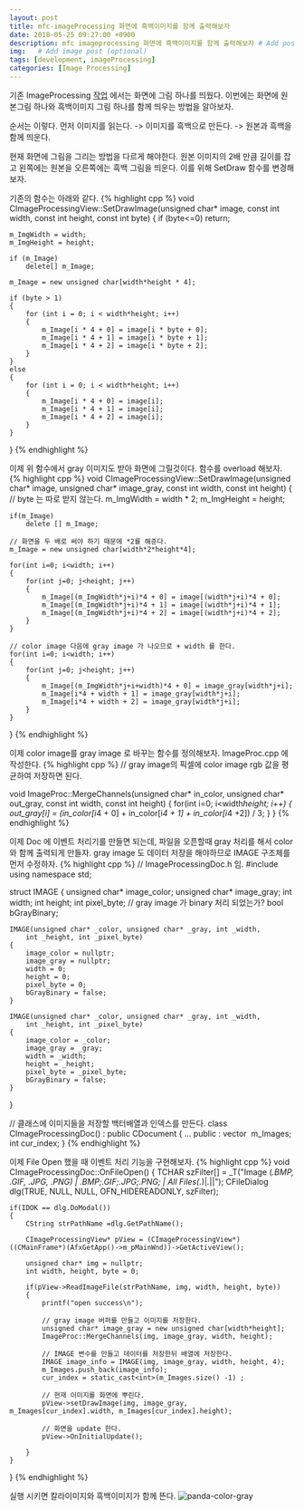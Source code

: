 ```yaml
---
layout: post
title: mfc-imageProcessing 화면에 흑백이미지를 함께 출력해보자
date: 2018-05-25 09:27:00 +0900
description: mfc imageprocessing 화면에 흑백이미지를 함께 출력해보자 # Add post description (optional)
img:   # Add image post (optional)
tags: [development, imageProcessing]
categories: [Image Processing]
---
```


기존 ImageProcessing [작업](../mfcImageProcessing) 에서는 화면에 그림 하나를 띄웠다.
이번에는 화면에 원본그림 하나와 흑백이미지 그림 하나를 함께 띄우는 방법을 알아보자.

순서는 이렇다. 먼저 이미지를 읽는다. -> 이미지를 흑백으로 만든다. -> 원본과 흑백을 함께 띄운다.

현재 화면에 그림을 그리는 방법을 다르게 해야한다. 원본 이미지의 2배 만큼 길이를 잡고 왼쪽에는 원본을 오른쪽에는 흑백 그림을 띄운다.
이를 위해 SetDraw 함수를 변경해보자.

기존의 함수는 아래와 같다.
{% highlight cpp %}
void CImageProcessingView::SetDrawImage(unsigned char* image,
	const int width, const int height, const int byte)
{
	if (byte<=0) return;

	m_ImgWidth = width;
	m_ImgHeight = height;

	if (m_Image)
		delete[] m_Image;

	m_Image = new unsigned char[width*height * 4];

	if (byte > 1)
	{
		for (int i = 0; i < width*height; i++)
		{
			m_Image[i * 4 + 0] = image[i * byte + 0];
			m_Image[i * 4 + 1] = image[i * byte + 1];
			m_Image[i * 4 + 2] = image[i * byte + 2];
		}
	}
	else
	{
		for (int i = 0; i < width*height; i++)
		{
			m_Image[i * 4 + 0] = image[i];
			m_Image[i * 4 + 1] = image[i];
			m_Image[i * 4 + 2] = image[i];
		}
	}
}
{% endhighlight %}

이제 위 함수에서 gray 이미지도 받아 화면에 그릴것이다. 함수를 overload 해보자.
{% highlight cpp %}
void CImageProcessingView::SetDrawImage(unsigned char* image, unsigned char* image_gray,
	const int width, const int height)
{
    // byte 는 따로 받지 않는다.
    m_ImgWidth = width * 2;
    m_ImgHeight = height;

    if(m_Image)
        delete [] m_Image;
	
	// 화면을 두 배로 써야 하기 때문에 *2를 해준다.
    m_Image = new unsigned char[width*2*height*4];

    for(int i=0; i<width; i++)
    {
		for(int j=0; j<height; j++)
		{
			m_Image[(m_ImgWidth*j+i)*4 + 0] = image[(width*j+i)*4 + 0];
        	m_Image[(m_ImgWidth*j+i)*4 + 1] = image[(width*j+i)*4 + 1];
        	m_Image[(m_ImgWidth*j+i)*4 + 2] = image[(width*j+i)*4 + 2];
		}
    }

	// color image 다음에 gray image 가 나오므로 + width 를 한다.
    for(int i=0; i<width; i++)
    {
		for(int j=0; j<height; j++)
		{
			m_Image[(m_ImgWidth*j+i+width)*4 + 0] = image_gray[width*j+i];
			m_Image[i*4 + width + 1] = image_gray[width*j+i];
			m_Image[i*4 + width + 2] = image_gray[width*j+i];
		}
    }
}
{% endhighlight %}

이제 color image를 gray image 로 바꾸는 함수를 정의해보자. ImageProc.cpp 에 작성한다.
{% highlight cpp %}
// gray image의 픽셀에 color image rgb 값을 평균하여 저장하면 된다.

void ImageProc::MergeChannels(unsigned char* in_color,
	unsigned char* out_gray, const int width, const int height)
{
	for(int i=0; i<width*height; i++)
	{
		out_gray[i] = (in_color[i*4 + 0] + in_color[i*4 + 1] + in_color[i*4 +2]) / 3;
	}
}
{% endhighlight %}

이제 Doc 에 이벤트 처리기를 만들면 되는데, 파일을 오픈할때 gray 처리를 해서 color와 함께 출력되게 만들자.
gray image 도 데이터 저장을 해야하므로 IMAGE 구조체를 먼저 수정하자.
{% highlight cpp %}
// ImageProcessingDoc.h 임.
#include <vector>
using namespace std;

struct IMAGE
{
	unsigned char* image_color;
	unsigned char* image_gray;
	int width;
	int height;
	int pixel_byte;
	// gray image 가 binary 처리 되었는가?
	bool bGrayBinary;

	IMAGE(unsigned char* _color, unsigned char* _gray, int _width,
		int _height, int _pixel_byte)
	{
		image_color = nullptr;
		image_gray = nullptr;
		width = 0;
		height = 0;
		pixel_byte = 0;
		bGrayBinary = false;
	}

	IMAGE(unsigned char* _color, unsigned char* _gray, int _width,
		int _height, int _pixel_byte)
	{
		image_color = _color;
		image_gray = _gray;
		width = _width;
		height = _height;
		pixel_byte = _pixel_byte;
		bGrayBinary = false;
	}
}

// 클래스에 이미지들을 저장할 백터배열과 인덱스를 만든다.
class CImageProcessingDoc() : public CDocument
{
	...
public :
	vector <IMAGE> m_Images;
	int cur_index;
}
{% endhighlight %}

이제 File Open 했을 때 이벤트 처리 기능을 구현해보자.
{% highlight cpp %}
void CImageProcessingDoc::OnFileOpen()
{
	TCHAR szFilter[] = _T("Image (*.BMP, *.GIF, *.JPG, *.PNG) | *.BMP;*.GIF;*.JPG;*.PNG; |
		All Files(*.*)|*.*||");
	CFileDialog dlg(TRUE, NULL, NULL, OFN_HIDEREADONLY, szFilter);

	if(IDOK == dlg.DoModal())
	{
		CString strPathName =dlg.GetPathName();

		CImageProcessingView* pView = (CImageProcessingView*)((CMainFrame*)(AfxGetApp()->m_pMainWnd))->GetActiveView();

		unsigned char* img = nullptr;
		int width, height, byte = 0;

		if(pView->ReadImageFile(strPathName, img, width, height, byte))
		{
			printf("open success\n");

			// gray image 버퍼를 만들고 이미지를 저장한다.
			unsigned char* image_gray = new unsigned char[width*height];
			ImageProc::MergeChannels(img, image_gray, width, height);

			// IMAGE 변수를 만들고 데이터를 저장한뒤 배열에 저장한다.
			IMAGE image_info = IMAGE(img, image_gray, width, height, 4);
			m_Images.push_back(image_info);
			cur_index = static_cast<int>(m_Images.size() -1) ;

			// 현재 이미지를 화면에 뿌린다.
			pView->setDrawImage(img, image_gray, m_Images[cur_index].width, m_Images[cur_index].height);

			// 화면을 update 한다.
			pView->OnInitialUpdate();

		}
	}
}
{% endhighlight %}

실행 시키면 칼라이미지와 흑백이미지가 함께 뜬다.
![panda-color-gray]({{"/assets/img/imageProcessing/color-gray-panda.jpg"}})